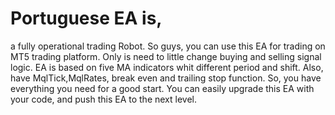 # Portuguese EA is,
a fully operational trading Robot. So guys, you can use this EA for trading on MT5 trading platform. 
Only is need to little change buying and selling signal logic. EA is based on five MA indicators whit different period and shift. 
Also, have MqlTick,MqlRates, break even and trailing stop function. So, you have everything you need for a good start. 
You can easily upgrade this EA with your code, and push this EA to the next level.
